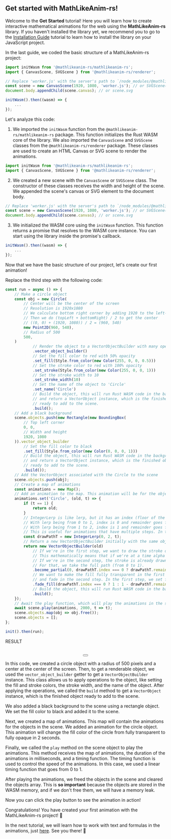 ## Get started with MathLikeAnim-rs!

Welcome to the **Get Started** tutorial! Here you will learn how to create interactive mathematical animations for the web using the **MathLikeAnim-rs** library. If you haven't installed the library yet, we recommend you to go to the [Installation Guide](./tutorial-Install%20the%20library.html) tutorial to learn how to install the library on your JavaScript project.

In the last guide, we coded the basic structure of a MathLikeAnim-rs project:

```javascript
import initWasm from '@mathlikeanim-rs/mathlikeanim-rs';
import { CanvasScene, SVGScene } from '@mathlikeanim-rs/renderer';

// Replace 'worker.js' with the server's path to `/node_modules/@mathlikeanim-rs/renderer/dist/offscreen-canvas-worker.js`
const scene = new CanvasScene(1920, 1080, 'worker.js'); // or SVGScene(1920, 1080)
document.body.appendChild(scene.canvas); // or scene.svg

initWasm().then((wasm) => {
    ...
});
```

Let's analyze this code:

1. We imported the `initWasm` function from the `@mathlikeanim-rs/mathlikeanim-rs` package. This function initializes the Rust WASM core of the library. We also imported the `CanvasScene` and `SVGScene` classes from the `@mathlikeanim-rs/renderer` package. These classes are used to create an HTML Canvas or SVG scene to render the animations.
```javascript
import initWasm from '@mathlikeanim-rs/mathlikeanim-rs';
import { CanvasScene, SVGScene } from '@mathlikeanim-rs/renderer';
```

2. We created a new scene with the `CanvasScene` or `SVGScene` class. The constructor of these classes receives the width and height of the scene. We appended the scene's canvas or SVG element to the document body.
```javascript
// Replace 'worker.js' with the server's path to `/node_modules/@mathlikeanim-rs/renderer/dist/offscreen-canvas-worker.js`
const scene = new CanvasScene(1920, 1080, 'worker.js'); // or SVGScene(1920, 1080)
document.body.appendChild(scene.canvas); // or scene.svg
```

3. We initialized the WASM core using the `initWasm` function. This function returns a promise that resolves to the WASM core instance. You can start using the library inside the promise's callback.
```javascript
initWasm().then((wasm) => {
    ...
});
```

Now that we have the basic structure of our project, let's create our first animation!

Replace the third step with the following code:

```javascript
const run = async () => {
    // Make a circle object
    const obj = new Circle(
        // Center will be the center of the screen
        // Resolution is 1920x1080
        // We calculate bottom right corner by adding 1920 to the left-most x and 1080 to the top-most y
        // Then we do (topLeft + bottomRight) / 2 to get the center
        // ((0, 0) + (1920, 1080)) / 2 = (960, 540)
        new Point2D(960, 540),
        // Radius of 500
        500,
    )
            // Render the object to a VectorObjectBuilder with many operations
            .vector_object_builder()
            // Set the fill color to red with 50% opacity
            .set_fill(Style.from_color(new Color(255, 0, 0, 0.5)))
            // Set the stroke color to red with 100% opacity
            .set_stroke(Style.from_color(new Color(255, 0, 0, 1)))
            // Set the stroke width to 10
            .set_stroke_width(10)
            // Set the name of the object to 'Circle'
            .set_name('Circle')
            // Build the object, this will run Rust WASM code in the background
            // and return a VectorObject instance, which is the finished object,
            // ready to add to the scene.
            .build();
    // Add a black background
    scene.objects.push(new Rectangle(new BoundingBox(
        // Top left corner
        0, 0,
        // Width and height
        1920, 1080
    )).vector_object_builder
        // Set the fill color to black
        .set_fill(Style.from_color(new Color(0, 0, 0, 1)))
        // Build the object, this will run Rust WASM code in the background
        // and return a VectorObject instance, which is the finished object,
        // ready to add to the scene.
        .build());
    // Add the VectorObject associated with the Circle to the scene
    scene.objects.push(obj);
    // Create a map of animations
    const animations = new Map();
    // Add an animation to the map. This animation will be for the object we named 'Circle'.
    animations.set('Circle', (old, t) => {
        if (t == 1) {
            return old;
        }
        // IntegerLerp is like lerp, but it has an index (floor of the lerp) and a remainder (fractional part of the lerp)
        // With lerp being from 0 to 1, index is 0 and remainder goes from 0 to 1 until the lerp is 1.
        // With lerp being from 1 to 2, index is 1 and remainder goes from 0 to 1 until the lerp is 2.
        // This is useful for animations that have multiple steps. In this case, we have 2 steps: 0 to 1 and 1 to 2.
        const drawPathT = new IntegerLerp(0, 2, t);
        // Return a new VectorObjectBuilder initially with the same object as the old one
        return new VectorObjectBuilder(old)
            // If we're in the first step, we want to draw the stroke of the circle.
            // This mathematically means that if we're at a time alpha (proportion from 0 to 1), we want to draw the stroke from the very start, proportion 0, to the current alpha.
            // If we're in the second step, the stroke is already drawn, so we want to draw the fill of the circle.
            // For that, we take the full path (from 0 to 1).
            .become_partial(0, drawPathT.index === 0 ? drawPathT.remainder : 1)
            // We want to make the fill fully transparent in the first step, because we're only drawing the stroke,
            // and fade in the second step. In the first step, we set fade factor to 1 (fully transparent), and in the second step, we set it to 1 - remainder (fully opaque). That goes from 1 to 0, so it fades in (0 means fully opaque).
            .fade_fill(drawPathT.index === 0 ? 1 : 1 - drawPathT.remainder)
            // Build the object, this will run Rust WASM code in the background
            .build();
    });
    // Await the play function, which will play the animations in the scene for 2000 milliseconds (2 seconds).
    await scene.play(animations, 2000, t => t);
    scene.objects.map(obj => obj.free());
    scene.objects = [];
};

init().then(run);
```

<script type="importmap">
    {
        "imports": {
            "@mathlikeanim-rs/renderer": "./node_modules/@mathlikeanim-rs/renderer/dist/index.js",
            "./node_modules/@mathlikeanim-rs/renderer/dist/canvas-scene": "./node_modules/@mathlikeanim-rs/renderer/dist/canvas-scene.js",
            "./node_modules/@mathlikeanim-rs/renderer/dist/scene": "./node_modules/@mathlikeanim-rs/renderer/dist/scene.js",
            "./node_modules/@mathlikeanim-rs/renderer/dist/svg-scene": "./node_modules/@mathlikeanim-rs/renderer/dist/svg-scene.js",
            "@mathlikeanim-rs/mathlikeanim-rs": "./node_modules/@mathlikeanim-rs/mathlikeanim-rs/index.js",
            "@mathlikeanim-rs/mathlikeanim-rs/": "./node_modules/@mathlikeanim-rs/mathlikeanim-rs/"
        }
    }
</script>

<div class="pre-div">
    <div class="pre-top-bar-container">
        <div class="code-lang-name-container">
            <div class="code-lang-name">RESULT</div>
        </div>
    </div>
    <div style="margin-top: 2rem;">
        <div style="display: flex; justify-content: center;">
            <canvas id="canvas" width="1920" height="1080"></canvas>
        </div>
        <div style="display: flex; justify-content: center;">
            <button class="icon-button" id="run-button"></button>
        </div>
    </div>
</div>

<script type="module">
    import initWasm from '@mathlikeanim-rs/mathlikeanim-rs';
    import { CanvasScene, SVGScene } from '@mathlikeanim-rs/renderer';
    import { Circle, Point2D, Style, Color, Rectangle, BoundingBox, VectorObjectBuilder, IntegerLerp } from '@mathlikeanim-rs/mathlikeanim-rs';

    const run = async () => {
        button.disabled = true;
        const obj = new Circle(new Point2D(960, 540), 500)
            .vector_object_builder()
            .set_fill(Style.from_color(new Color(255, 0, 0, 0.5)))
            .set_stroke(Style.from_color(new Color(255, 0, 0, 1)))
            .set_stroke_width(10)
            .set_name('Circle')
            .build();
        scene.objects.push(new Rectangle(new BoundingBox(0, 0, 1920, 1080))
            .vector_object_builder
            .set_fill(Style.from_color(new Color(0, 0, 0, 1)))
            .build());
        scene.objects.push(obj);
        const animations = new Map();
        animations.set('Circle', (old, t) => {
            if (t == 1) {
                return old;
            }
            const drawPathT = new IntegerLerp(0, 2, t);
            return new VectorObjectBuilder(old)
                .become_partial(0, drawPathT.index === 0 ? drawPathT.remainder : 1)
                .fade_fill(drawPathT.index === 0 ? 1 : 1 - drawPathT.remainder)
                .build();
        });
        await scene.play(animations, 2000, t => t);
        scene.objects.map(obj => obj.free());
        scene.objects = [];
        button.disabled = false;
    };

    const scene = new CanvasScene(1920, 1080, './node_modules/@mathlikeanim-rs/renderer/dist/offscreen-canvas-worker.js');
    const button = document.getElementById('run-button');
    const svgContent = await fetch('./assets/play.svg').then(res => res.text());
    button.innerHTML = svgContent;
    button.addEventListener('click', run);
    const canvas = document.getElementById('canvas');
    const offscreen = canvas.transferControlToOffscreen();
    scene.canvas = canvas;
    const worker = new Worker('./node_modules/@mathlikeanim-rs/renderer/dist/offscreen-canvas-worker.js');
    worker.postMessage(offscreen, [offscreen]);
    scene.worker = worker;
    canvas.style.width = '80%';
    canvas.style.height = 'auto';
    initWasm().then(() => run());
</script>

In this code, we created a circle object with a radius of 500 pixels and a center at the center of the screen. Then, to get a renderable object, we used the `vector_object_builder` getter to get a `VectorObjectBuilder` instance. This class allows us to apply operations to the object, like setting the fill and stroke colors, the stroke width, and the name of the object. After applying the operations, we called the `build` method to get a `VectorObject` instance, which is the finished object ready to add to the scene.

We also added a black background to the scene using a rectangle object. We set the fill color to black and added it to the scene.

Next, we created a map of animations. This map will contain the animations for the objects in the scene. We added an animation for the circle object. This animation will change the fill color of the circle from fully transparent to fully opaque in 2 seconds.

Finally, we called the `play` method on the scene object to play the animations. This method receives the map of animations, the duration of the animations in milliseconds, and a timing function. The timing function is used to control the speed of the animations. In this case, we used a linear timing function that goes from 0 to 1.

After playing the animations, we freed the objects in the scene and cleared the objects array. This is **so important** because the objects are stored in the WASM memory, and if we don't free them, we will have a memory leak.

Now you can click the play button to see the animation in action!

Congratulations! You have created your first animation with the MathLikeAnim-rs project! 🎉

In the next tutorial, we will learn how to work with text and formulas in the animations, just [here](./tutorial-About%20text%20and%20formulas.html). See you there! 👋
